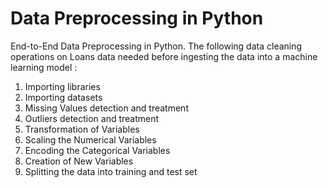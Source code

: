 # Data Preprocessing in Python

End-to-End Data Preprocessing in Python. The following data cleaning operations on Loans data needed before ingesting the data into a machine learning model :

1) Importing libraries
2) Importing datasets
3) Missing Values detection and treatment
4) Outliers detection and treatment
5) Transformation of Variables
6) Scaling the Numerical Variables
7) Encoding the Categorical Variables
8) Creation of New Variables
9) Splitting the data into training and test set

